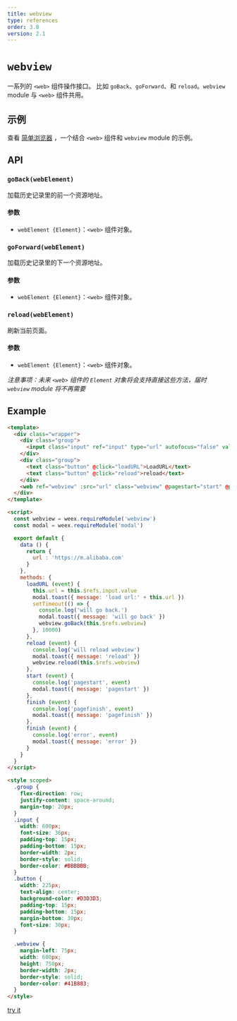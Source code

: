 ```yaml
---
title: webview
type: references
order: 3.8
version: 2.1
---
```


# `webview`

一系列的 `<web>` 组件操作接口。 比如 `goBack`、`goForward`、和 `reload`。`webview` module 与 `<web>` 组件共用。

## 示例

查看 [简单浏览器](../components/web.html) ，一个结合 `<web>` 组件和 `webview` module 的示例。

## API

### `goBack(webElement)`

加载历史记录里的前一个资源地址。

#### 参数

* `webElement {Element}`：`<web>` 组件对象。

### `goForward(webElement)`

加载历史记录里的下一个资源地址。

#### 参数

* `webElement {Element}`：`<web>` 组件对象。

### `reload(webElement)`

刷新当前页面。

#### 参数

* `webElement {Element}`：`<web>` 组件对象。

*注意事项：未来 `<web>` 组件的 `Element` 对象将会支持直接这些方法，届时 `webview` module 将不再需要*

## Example

```html
<template>
  <div class="wrapper">
    <div class="group">
      <input class="input" ref="input" type="url" autofocus="false" value="https://m.taobao.com"></input>
    </div>
    <div class="group">
      <text class="button" @click="loadURL">LoadURL</text>
      <text class="button" @click="reload">reload</text>
    </div>
    <web ref="webview" :src="url" class="webview" @pagestart="start" @pagefinish="finish" @error="error"></web>
  </div>
</template>

<script>
  const webview = weex.requireModule('webview')
  const modal = weex.requireModule('modal')

  export default {
    data () {
      return {
        url : 'https://m.alibaba.com'
      }
    },
    methods: {
      loadURL (event) {
        this.url = this.$refs.input.value
        modal.toast({ message: 'load url:' + this.url })
        setTimeout(() => {
          console.log('will go back.')
          modal.toast({ message: 'will go back' })
          webview.goBack(this.$refs.webview)
        }, 10000)
      },
      reload (event) {
        console.log('will reload webview')
        modal.toast({ message: 'reload' })
        webview.reload(this.$refs.webview)
      },
      start (event) {
        console.log('pagestart', event)
        modal.toast({ message: 'pagestart' })
      },
      finish (event) {
        console.log('pagefinish', event)
        modal.toast({ message: 'pagefinish' })
      },
      finish (event) {
        console.log('error', event)
        modal.toast({ message: 'error' })
      }
    }
  }
</script>

<style scoped>
  .group {
    flex-direction: row;
    justify-content: space-around;
    margin-top: 20px;
  }
  .input {
    width: 600px;
    font-size: 36px;
    padding-top: 15px;
    padding-bottom: 15px;
    border-width: 2px;
    border-style: solid;
    border-color: #BBBBBB;
  }
  .button {
    width: 225px;
    text-align: center;
    background-color: #D3D3D3;
    padding-top: 15px;
    padding-bottom: 15px;
    margin-bottom: 30px;
    font-size: 30px;
  }

  .webview {
    margin-left: 75px;
    width: 600px;
    height: 750px;
    border-width: 2px;
    border-style: solid;
    border-color: #41B883;
  }
</style>
```

[try it](http://dotwe.org/vue/154c7fa8ac13e87ff4e7bf9862147d50)
